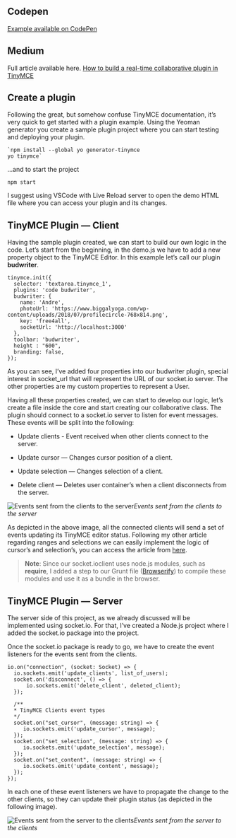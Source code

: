 ## Codepen

[Example available on CodePen](https://codepen.io/thealmarques/full/YzqOrWV)

## Medium

Full article available here.
[How to build a real-time collaborative plugin in TinyMCE](https://medium.com/@almarques/how-to-build-a-real-time-collaborative-plugin-in-tinymce-8e748e10a87a)

## Create a plugin

Following the great, but somehow confuse TinyMCE documentation, it’s very quick to get started with a plugin example. Using the Yeoman generator you create a sample plugin project where you can start testing and deploying your plugin.

    `npm install --global yo generator-tinymce
    yo tinymce`

…and to start the project

    npm start

I suggest using VSCode with Live Reload server to open the demo HTML file where you can access your plugin and its changes.

## **TinyMCE Plugin — Client**

Having the sample plugin created, we can start to build our own logic in the code. Let’s start from the beginning, in the demo.js we have to add a new property object to the TinyMCE Editor. In this example let’s call our plugin **budwriter**.

    tinymce.init({
      selector: 'textarea.tinymce_1',
      plugins: 'code budwriter',
      budwriter: {
        name: 'Andre',
        photoUrl: 'https://www.biggalyoga.com/wp-content/uploads/2018/07/profilecircle-768x814.png',
        key: 'free4all',
        socketUrl: 'http://localhost:3000'
      },
      toolbar: 'budwriter',
      height : "600",
      branding: false,
    });

As you can see, I’ve added four properties into our budwriter plugin, special interest in socket_url that will represent the URL of our socket.io server. The other properties are my custom properties to represent a User.

Having all these properties created, we can start to develop our logic, let’s create a file inside the core and start creating our collaborative class. The plugin should connect to a socket.io server to listen for event messages. These events will be split into the following:

* Update clients - Event received when other clients connect to the server.

* Update cursor — Changes cursor position of a client.

* Update selection — Changes selection of a client.

* Delete client — Deletes user container’s when a client disconnects from the server.

![Events sent from the clients to the server](https://cdn-images-1.medium.com/max/2000/1*EOcgHALT1FIMiU_Zp4h0OA.png)*Events sent from the clients to the server*

As depicted in the above image, all the connected clients will send a set of events updating its TinyMCE editor status. Following my other article regarding ranges and selections we can easily implement the logic of cursor’s and selection’s, you can access the article from [here](https://medium.com/@almarques/cursors-and-selections-how-do-they-work-in-modern-browsers-5c132029b044).
> **Note**: Since our socket.ioclient uses node.js modules, such as **require**, I added a step to our Grunt file ([Browserify](http://browserify.org/)) to compile these modules and use it as a bundle in the browser.

## TinyMCE Plugin — Server

The server side of this project, as we already discussed will be implemented using socket.io. For that, I’ve created a Node.js project where I added the socket.io package into the project.

Once the socket.io package is ready to go, we have to create the event listeners for the events sent from the clients.

    io.on("connection", (socket: Socket) => {
      io.sockets.emit('update_clients', list_of_users);
      socket.on('disconnect', () => {
          io.sockets.emit('delete_client', deleted_client);
      });

      /**
      * TinyMCE Clients event types
      */
      socket.on("set_cursor", (message: string) => {
         io.sockets.emit('update_cursor', message);
      });
      socket.on("set_selection", (message: string) => {
         io.sockets.emit('update_selection', message);
      });
      socket.on("set_content", (message: string) => {
         io.sockets.emit('update_content', message);
      });
    });

In each one of these event listeners we have to propagate the change to the other clients, so they can update their plugin status (as depicted in the following image).

![Events sent from the server to the clients](https://cdn-images-1.medium.com/max/2000/1*-OUE-sXj7PG_0K2X_QSJ2g.png)*Events sent from the server to the clients*
